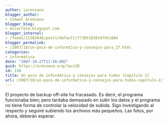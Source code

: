 ```yaml
---
author: iarenzana
blogger_author:
- Ismael Arenzana
blogger_blog:
- micarreta.blogspot.com
blogger_internal:
- /feeds/11302648/posts/default/773051828347451884
blogger_permalink:
- /2007/10/un-poco-de-informtica-y-consejos-para_27.html
categories:
- informática
date: "2007-10-27T11:56:00Z"
guid: https://arenzana.org/?p=138
id: 138
title: Un poco de informática y consejos para todos (Capítulo 2)
url: /2007/10/un-poco-de-informatica-y-consejos-para-todos-capitulo-2/
---
```

El proyecto de backup off-site ha fracasado. Es decir, el programa funcionaba bien; pero tardaba demasiado en subir los datos y el programa no tiene forma de controlar la velocidad de subida. Sigo investigando al respecto y seguiré subiendo los archivos más pequeños. Las fotos, por ahora, deberán esperar.